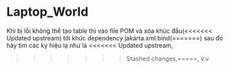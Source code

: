 # Laptop_World
Khi bị lỗi không thể tạo table thì vào file POM và xóa khúc đầu(<<<<<<< Updated upstream) tới khúc dependency jakarta.xml.bind(=======) sau đó hãy tìm các ký hiệu lạ như là <<<<<<< Updated upstream, 
>>>>>>> Stashed changes,=====, v.v
